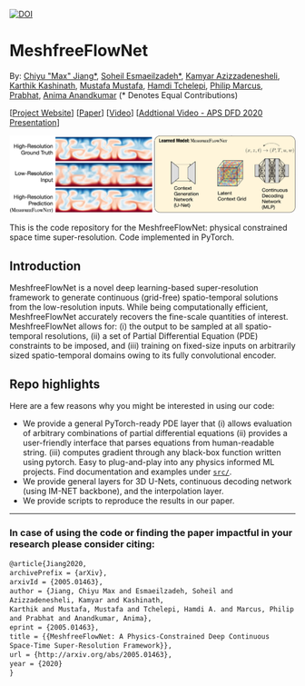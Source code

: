 [![DOI](https://zenodo.org/badge/226422310.svg)](https://zenodo.org/badge/latestdoi/226422310)
# MeshfreeFlowNet

By: [Chiyu "Max" Jiang*](http://maxjiang.ml/), [Soheil Esmaeilzadeh*](https://soheilesm.github.io/), [Kamyar Azizzadenesheli](https://www.cs.purdue.edu/homes/kamyar/), [Karthik Kashinath](http://www.nersc.gov/about/nersc-staff/data-analytics-services/karthik-kashinath/), [Mustafa Mustafa](https://www.nersc.gov/about/nersc-staff/data-analytics-services/mustafa-mustafa/), [Hamdi Tchelepi](https://profiles.stanford.edu/hamdi-tchelepi), [Philip Marcus](http://www.me.berkeley.edu/people/faculty/philip-s-marcus), [Prabhat](http://www.nersc.gov/about/nersc-staff/data-analytics-services/prabhat/), [Anima Anandkumar](http://tensorlab.cms.caltech.edu/users/anima/) (* Denotes Equal Contributions)

\[[Project Website](http://www.maxjiang.ml/proj/meshfreeflownet)\] \[[Paper](https://arxiv.org/pdf/2005.01463.pdf)\] \[[Video](https://youtu.be/mjqwPch9gDo)\] \[[Addtional Video - APS DFD 2020 Presentation](https://www.youtube.com/watch?v=anZ_gLrvnYs&t=538s&ab_channel=SoheilEsmaeilzadeh)\]
 
![teaser](doc/meshfreeflownet_wide.png "meshfreeflownet_teaser")

This is the code repository for the MeshfreeFlowNet: physical constrained space time super-resolution. Code implemented in PyTorch.

## Introduction
MeshfreeFlowNet is a novel deep learning-based super-resolution framework to generate continuous (grid-free) spatio-temporal solutions from the low-resolution inputs. While being computationally efficient, MeshfreeFlowNet accurately recovers the fine-scale quantities of interest. MeshfreeFlowNet allows for: (i) the output to be sampled at all spatio-temporal resolutions, (ii) a set of Partial Differential Equation (PDE) constraints to be imposed, and (iii) training on fixed-size inputs on arbitrarily sized spatio-temporal domains owing to its fully convolutional encoder.

## Repo highlights
Here are a few reasons why you might be interested in using our code:
* We provide a general PyTorch-ready PDE layer that (i) allows evaluation of arbitrary combinations of partial differential equations (ii) provides a user-friendly interface that parses equations from human-readable string. (iii) computes gradient through any black-box function written using pytorch. Easy to plug-and-play into any physics informed ML projects. Find documentation and examples under [`src/`](src).
* We provide general layers for 3D U-Nets, continuous decoding network (using IM-NET backbone), and the interpolation layer.
* We provide scripts to reproduce the results in our paper.


---

### In case of using the code or finding the paper impactful in your research please consider citing:

    @article{Jiang2020,
    archivePrefix = {arXiv},
    arxivId = {2005.01463},
    author = {Jiang, Chiyu Max and Esmaeilzadeh, Soheil and Azizzadenesheli, Kamyar and Kashinath, 
    Karthik and Mustafa, Mustafa and Tchelepi, Hamdi A. and Marcus, Philip and Prabhat and Anandkumar, Anima},
    eprint = {2005.01463},
    title = {{MeshfreeFlowNet: A Physics-Constrained Deep Continuous Space-Time Super-Resolution Framework}},
    url = {http://arxiv.org/abs/2005.01463},
    year = {2020}
    }

